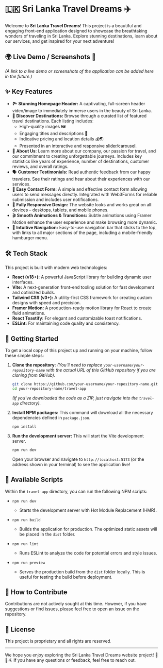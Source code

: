 # 🇱🇰 Sri Lanka Travel Dreams ✈️

Welcome to **Sri Lanka Travel Dreams**! This project is a beautiful and engaging front-end application designed to showcase the breathtaking wonders of traveling in Sri Lanka. Explore stunning destinations, learn about our services, and get inspired for your next adventure!

## 🌍 Live Demo / Screenshots 📸

*(A link to a live demo or screenshots of the application can be added here in the future.)*

## ✨ Key Features

*   🏞️ **Stunning Homepage Header:** A captivating, full-screen header video/image to immediately immerse users in the beauty of Sri Lanka.
*   📍 **Discover Destinations:** Browse through a curated list of featured travel destinations. Each listing includes:
    *   High-quality images 🖼️
    *   Engaging titles and descriptions 📝
    *   Indicative pricing and location details 💰🌏
    *   Presented in an interactive and responsive slider/carousel.
*   🏢 **About Us:** Learn more about our company, our passion for travel, and our commitment to creating unforgettable journeys. Includes key statistics like years of experience, number of destinations, customer reviews, and overall ratings.
*   🗣️ **Customer Testimonials:** Read authentic feedback from our happy travelers. See their ratings and hear about their experiences with our services.
*   📧 **Easy Contact Form:** A simple and effective contact form allowing users to send messages directly. Integrated with Web3Forms for reliable submission and includes user notifications.
*   📱 **Fully Responsive Design:** The website looks and works great on all devices – desktops, tablets, and mobile phones.
*   🎬 **Smooth Animations & Transitions:** Subtle animations using Framer Motion enhance the user experience and make browsing more dynamic.
*   🧭 **Intuitive Navigation:** Easy-to-use navigation bar that sticks to the top, with links to all major sections of the page, including a mobile-friendly hamburger menu.

## 🛠️ Tech Stack

This project is built with modern web technologies:

*   **React (v18+):** A powerful JavaScript library for building dynamic user interfaces.
*   **Vite:** A next-generation front-end tooling solution for fast development and optimized builds.
*   **Tailwind CSS (v3+):** A utility-first CSS framework for creating custom designs with speed and precision.
*   **Framer Motion:** A production-ready motion library for React to create fluid animations.
*   **React Toastify:** For elegant and customizable toast notifications.
*   **ESLint:** For maintaining code quality and consistency.

## 🚀 Getting Started

To get a local copy of this project up and running on your machine, follow these simple steps:

1.  **Clone the repository:**
    *(You'll need to replace `your-username/your-repository-name` with the actual URL of this GitHub repository if you are cloning from GitHub).*
    ```bash
    git clone https://github.com/your-username/your-repository-name.git
    cd your-repository-name/travel-app
    ```
    *(If you've downloaded the code as a ZIP, just navigate into the `travel-app` directory).*

2.  **Install NPM packages:**
    This command will download all the necessary dependencies defined in `package.json`.
    ```bash
    npm install
    ```

3.  **Run the development server:**
    This will start the Vite development server.
    ```bash
    npm run dev
    ```
    Open your browser and navigate to `http://localhost:5173` (or the address shown in your terminal) to see the application live!

## 📜 Available Scripts

Within the `travel-app` directory, you can run the following NPM scripts:

*   `npm run dev`
    *   Starts the development server with Hot Module Replacement (HMR).

*   `npm run build`
    *   Builds the application for production. The optimized static assets will be placed in the `dist` folder.

*   `npm run lint`
    *   Runs ESLint to analyze the code for potential errors and style issues.

*   `npm run preview`
    *   Serves the production build from the `dist` folder locally. This is useful for testing the build before deployment.

## 🤝 How to Contribute

Contributions are not actively sought at this time. However, if you have suggestions or find issues, please feel free to open an issue on the repository.

## 📄 License

This project is proprietary and all rights are reserved.

---

We hope you enjoy exploring the Sri Lanka Travel Dreams website project! 🌴🐘☀️ If you have any questions or feedback, feel free to reach out.
